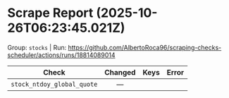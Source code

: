 # Scrape Report (2025-10-26T06:23:45.021Z)

Group: `stocks`  |  Run: https://github.com/AlbertoRoca96/scraping-checks-scheduler/actions/runs/18814089014

| Check | Changed | Keys | Error |
|---|:---:|:--|:--|
| `stock_ntdoy_global_quote` | — |  |  |
